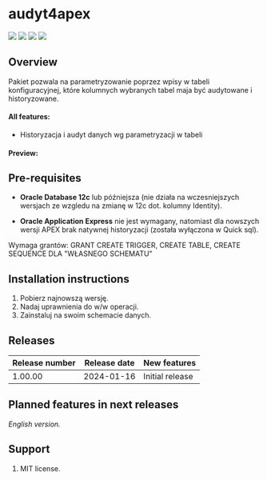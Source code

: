 # audyt4apex

![](https://img.shields.io/badge/Oracle-12c-success.svg)  ![](https://img.shields.io/badge/Oracle-18c-success.svg) ![](https://img.shields.io/badge/Oracle-19c-success.svg) ![](https://img.shields.io/badge/Oracle-21c-success.svg)


## Overview

Pakiet pozwala na parametryzowanie poprzez wpisy w tabeli konfiguracyjnej, które kolumnych wybranych tabel maja być audytowane i historyzowane.


#### All features:

- Historyzacja i audyt danych wg parametryzacji w tabeli


#### Preview: 


## Pre-requisites

- **Oracle Database 12c** lub późniejsza (nie działa na wczesniejszych wersjach ze wzgledu na zmianę w 12c dot. kolumny Identity).

- **Oracle Application Express** nie jest wymagany, natomiast dla nowszych wersji APEX brak natywnej historyzacji (została wyłączona w Quick sql).

Wymaga grantów: GRANT CREATE TRIGGER, CREATE TABLE, CREATE SEQUENCE DLA "WŁASNEGO SCHEMATU"  


## Installation instructions

1. Pobierz najnowszą wersję.
2. Nadaj uprawnienia do w/w operacji.
3. Zainstaluj na swoim schemacie danych.


## Releases

| Release number | Release date | New features                                                 |
| -------------- | ------------ | ------------------------------------------------------------ |
| 1.00.00        | 2024-01-16   | Initial release                                              |


## Planned features in next releases

*English version.*

## Support

1. MIT license. 

   

   
